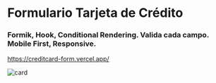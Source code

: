 # Formulario Tarjeta de Crédito

###  Formik, Hook, Conditional Rendering. Valida cada campo. Mobile First, Responsive.


https://creditcard-form.vercel.app/

![card](https://user-images.githubusercontent.com/22374792/88727041-373ce200-d105-11ea-9f2d-f720405286a4.png)

